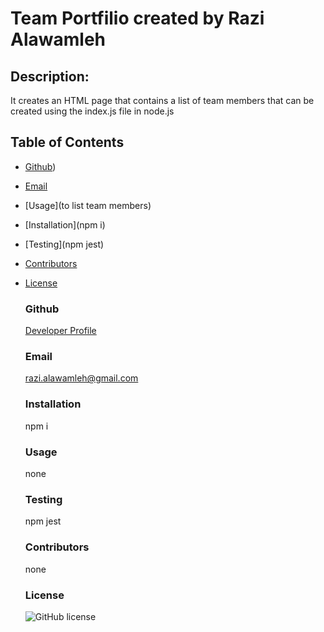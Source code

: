 
  # Team Portfilio created by Razi Alawamleh
  ## Description:
  It creates an HTML page that contains a list of team members that can be created using the index.js file in node.js

  Table of Contents
  ------------------
  * [Github](ra8200))
  * [Email](razi.alawamleh@gmail.com)  
  * [Usage](to list team members)
  * [Installation](npm i)
  * [Testing](npm jest)
  * [Contributors](#contributors)
  * [License](MIT)
  
    ### Github
    [Developer Profile](https://github.com/ra8200)
  
    ### Email
    razi.alawamleh@gmail.com

    ### Installation
    npm i

    ### Usage
    none
    
    ### Testing 
    npm jest

    ### Contributors
    none
    
    ### License
    ![GitHub license](https://img.shields.io/badge/license-MIT-blue.svg)
    
    